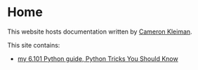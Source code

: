# Home

This website hosts documentation written by [Cameron Kleiman](https://camk.co).

This site contains:

- [my 6.101 Python guide, Python Tricks You Should Know](python/index.md)
